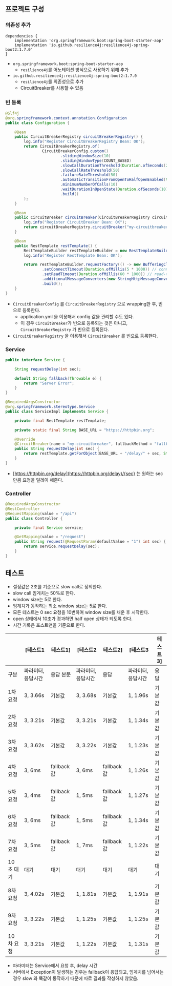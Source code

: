 ## 프로젝트 구성

### 의존성 추가

```
dependencies {
    implementation 'org.springframework.boot:spring-boot-starter-aop'
    implementation 'io.github.resilience4j:resilience4j-spring-boot2:1.7.0'
}
```

- `org.springframework.boot:spring-boot-starter-aop`
    - `resilience4j`를 어노테이션 방식으로 사용하기 위해 추가
- `io.github.resilience4j:resilience4j-spring-boot2:1.7.0`
    - `resilience4j`를 의존성으로 추가
    - CircuitBreaker를 사용할 수 있음

### 빈 등록

```java
@Slf4j
@org.springframework.context.annotation.Configuration
public class Configuration {

    @Bean
    public CircuitBreakerRegistry circuitBreakerRegistry() {
        log.info("Register CircuitBreakerRegistry Bean: OK");
        return CircuitBreakerRegistry.of(
                CircuitBreakerConfig.custom()
                        .slidingWindowSize(10)
                        .slidingWindowType(COUNT_BASED)
                        .slowCallDurationThreshold(Duration.ofSeconds(2))
                        .slowCallRateThreshold(50)
                        .failureRateThreshold(50)
                        .automaticTransitionFromOpenToHalfOpenEnabled(true)
                        .minimumNumberOfCalls(10)
                        .waitDurationInOpenState(Duration.ofSeconds(10))
                        .build()
        );
    }

    @Bean
    public CircuitBreaker circuitBreaker(CircuitBreakerRegistry circuitBreakerRegistry) {
        log.info("Register CircuitBreaker Bean: OK");
        return circuitBreakerRegistry.circuitBreaker("my-circuitbreaker");
    }

    @Bean
    public RestTemplate restTemplate() {
        RestTemplateBuilder restTemplateBuilder = new RestTemplateBuilder();
        log.info("Register RestTemplate Bean: OK");

        return restTemplateBuilder.requestFactory(() -> new BufferingClientHttpRequestFactory(new SimpleClientHttpRequestFactory()))
                .setConnectTimeout(Duration.ofMillis(5 * 1000)) // connection-timeout
                .setReadTimeout(Duration.ofMillis(60 * 1000)) // read-timeout
                .additionalMessageConverters(new StringHttpMessageConverter(StandardCharsets.UTF_8))
                .build();
    }
}
```

- `CircuitBreakerConfig` 를 `CircuitBreakerRegistry` 으로 wrapping한 후, 빈으로 등록한다.
    - application.yml 을 이용해서 config 값을 관리할 수도 있다.
    - 이 경우 `CircuitBreaker`가 빈으로 등록되는 것은 아니고, `CircuitBreakerRegistry` 가 빈으로 등록된다.
- `CircuitBreakerRegistry` 을 이용해서 `CircuitBreaker` 를 빈으로 등록한다.

### Service

```java
public interface Service {

    String requestDelay(int sec);

    default String fallback(Throwable e) {
        return "Server Error";
    }
}
```

```java
@RequiredArgsConstructor
@org.springframework.stereotype.Service
public class ServiceImpl implements Service {

    private final RestTemplate restTemplate;

    private static final String BASE_URL = "https://httpbin.org";

    @Override
    @CircuitBreaker(name = "my-circuitbreaker", fallbackMethod = "fallback")
    public String requestDelay(int sec) {
        return restTemplate.getForObject(BASE_URL + "/delay/" + sec, String.class);
    }
}
```

- [https://httpbin.org/delay](https://httpbin.org/delay)/{sec} 는 원하는 sec만큼 요청을 딜레이 해준다.

### Controller

```java
@RequiredArgsConstructor
@RestController
@RequestMapping(value = "/api")
public class Controller {

    private final Service service;

    @GetMapping(value = "/request")
    public String request(@RequestParam(defaultValue = "1") int sec) {
        return service.requestDelay(sec);
    }
}
```

## 테스트

- 설정값은 2초를 기준으로 slow call로 정의한다.
- slow call 임계치는 50%로 한다.
- window size는 5로 한다.
- 임계치가 동작하는 최소 window size는 5로 한다.
- 모든 테스트는 0 sec 요청을 10번하여 window size를 채운 후 시작한다.
- open 상태에서 10초가 경과하면 half open 상태가 되도록 한다.
- 시간 기록은 포스트맨을 기준으로 한다.

|  | [테스트1 | 테스트1] | [테스트2 | 테스트2] | [테스트3 | 테스트3] |
| --- | --- | --- | --- | --- | --- | --- |
| 구분 | 파라미터, 응답시간 | 응답 본문 | 파라미터, 응답시간 | 응답 | 파라미터, 응답시간 | 응답 |
| 1차 요청 | 3, 3.66s | 기본값 | 3, 3.68s | 기본값 | 1, 1.96s | 기본값 |
| 2차 요청 | 3, 3.21s | 기본값 | 3, 3.21s | 기본값 | 1, 1.34s | 기본값 |
| 3차 요청 | 3, 3.62s | 기본값 | 3, 3.22s | 기본값 | 1, 1.23s | 기본값 |
| 4차 요청 | 3, 6ms | fallback값 | 3, 6ms | fallback값 | 1, 1.26s | 기본값 |
| 5차 요청 | 3, 4ms | fallback값 | 1, 5ms | fallback값 | 1, 1.27s | 기본값 |
| 6차 요청 | 3, 6ms | fallback값 | 1, 5ms | fallback값 | 1, 1.34s | 기본값 |
| 7차 요청 | 3, 5ms | fallback값 | 1, 7ms | fallback값 | 1, 1.22s | 기본값 |
| 10초 대기 | 대기 | 대기 | 대기 | 대기 | 대기 | 대기 |
| 8차 요청 | 3, 4.02s | 기본값 | 1, 1.81s | 기본값 | 1, 1.91s | 기본값 |
| 9차 요청 | 3, 3.22s | 기본값 | 1, 1.25s | 기본값 | 1, 1.25s | 기본값 |
| 10차 요청 | 3, 3.21s | 기본값 | 1, 1.22s | 기본값 | 1, 1.31s | 기본값 |
- 파라미터는 Service에서 요청 후, delay 시간
- 서버에서 Exception이 발생하는 경우는 fallback이 응답되고, 임계치를 넘어서는 경우 slow 와 똑같이 동작하기 때문에 따로 결과를 작성하지 않았음.
